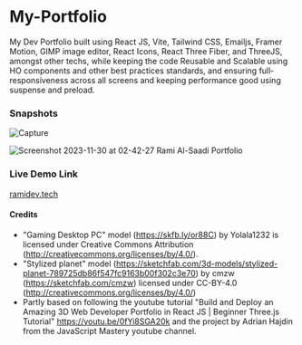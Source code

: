 # My-Portfolio
My Dev Portfolio built using React JS, Vite, Tailwind CSS, Emailjs, Framer Motion, GIMP image editor, React Icons, React Three Fiber, and ThreeJS, amongst other techs, while keeping the code Reusable and Scalable using HO components and other best practices standards, and ensuring full-responsiveness across all screens and keeping performance good using suspense and preload.

### Snapshots

![Capture](https://github.com/Rami24t/Portfolio/assets/103028944/521a5a47-6b40-4415-a7c3-b65ec2b55a9a)

![Screenshot 2023-11-30 at 02-42-27 Rami Al-Saadi Portfolio](https://github.com/Rami24t/Portfolio/assets/103028944/1422bb51-f702-48e0-a127-5a5e3daa1d69)

### Live Demo Link 

[ramidev.tech](https://www.ramidev.tech)

#### Credits
- "Gaming Desktop PC" model (https://skfb.ly/or88C) by Yolala1232 is licensed under Creative Commons Attribution (http://creativecommons.org/licenses/by/4.0/).
- "Stylized planet" model (https://sketchfab.com/3d-models/stylized-planet-789725db86f547fc9163b00f302c3e70) by cmzw (https://sketchfab.com/cmzw) licensed under CC-BY-4.0 (http://creativecommons.org/licenses/by/4.0/)
- Partly based on following the youtube tutorial "Build and Deploy an Amazing 3D Web Developer Portfolio in React JS | Beginner Three.js Tutorial" https://youtu.be/0fYi8SGA20k and the project by Adrian Hajdin from the JavaScript Mastery youtube channel.
